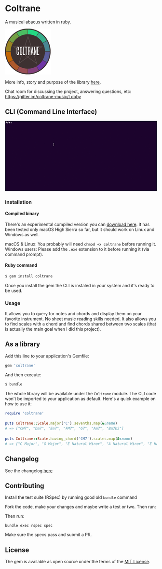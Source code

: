 # Coltrane

A musical abacus written in ruby.

![Coltrane](img/coltrane-logo.png)

More info, story and purpose of the library [here](https://medium.com/@pedrozath/so-i-wrote-a-library-to-help-me-compose-music-ddb4ae7c8227).

Chat room for discussing the project, answering questions, etc:
https://gitter.im/coltrane-music/Lobby

## CLI (Command Line Interface)

![Screenshot](img/using-coltrane.gif)

### Installation

#### Compiled binary

There's an experimental compiled version you can [download here](https://raw.githubusercontent.com/pedrozath/coltrane/master/dist/coltrane). It has been tested only macOS High Sierra so far, but it should work on Linux and Windows as well.

macOS & Linux: You probably will need `chmod +x coltrane` before running it.
Windows users: Please add the `.exe` extension to it before running it (via command prompt).

#### Ruby command

```bash
$ gem install coltrane
```

Once you install the gem the CLI is instaled in your system and it's ready to be used.

### Usage

It allows you to query for notes and chords and display them on your favorite instrument. No sheet music reading skills needed. It also allows you to find scales with a chord and find chords shared between two scales (that is actually the main goal when I did this project).

## As a library

Add this line to your application's Gemfile:

```ruby
gem 'coltrane'
```

And then execute:
```sh
$ bundle
```

The whole library will be available under the `Coltrane` module. The CLI code won't be imported to your application as default. Here's a quick example on how to use it:

```ruby
require 'coltrane'

puts Coltrane::Scale.major('C').sevenths.map(&:name)
# => ["CM7", "Dm7", "Em7", "FM7", "G7", "Am7", "Bm7b5"]

puts Coltrane::Scale.having_chord('CM7').scales.map(&:name)
# => ["C Major", "G Major", "E Natural Minor", "A Natural Minor", "E Harmonic Minor", "B Flamenco"]
```

## Changelog

See the changelog [here](CHANGELOG.md)

## Contributing

Install the test suite (RSpec) by running good old `bundle` command

Fork the code, make your changes and maybe write a test or two. Then run:

Then run:
```
bundle exec rspec spec
```

Make sure the specs pass and submit a PR.

## License

The gem is available as open source under the terms of the [MIT License](http://opensource.org/licenses/MIT).

